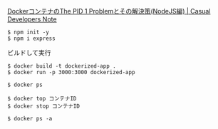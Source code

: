 
[DockerコンテナのThe PID 1 Problemとその解決策(NodeJS編) | Casual Developers Note](https://casualdevelopers.com/tech-tips/how-to-fix-the-pid-1-problem-for-dockerized-nodejs-app/)

```
$ npm init -y
$ npm i express
```

ビルドして実行
```
$ docker build -t dockerized-app .
$ docker run -p 3000:3000 dockerized-app

$ docker ps

$ docker top コンテナID
$ docker stop コンテナID

$ docker ps -a
```
